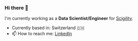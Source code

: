 ### Hi there 👋

I'm currently working as a **Data Scientist/Engineer** for [Scigility](https://github.com/scigility).

- Currently based in: Switzerland 🇨🇭
- 📫 How to reach me: [LinkedIn](https://www.linkedin.com/in/edoardoabati/)

<!--
**EdAbati/EdAbati** is a ✨ _special_ ✨ repository because its `README.md` (this file) appears on your GitHub profile.

Here are some ideas to get you started:

- 🔭 I’m currently working on ...
- 🌱 I’m currently learning ...
- 👯 I’m looking to collaborate on ...
- 🤔 I’m looking for help with ...
- 💬 Ask me about ...
- 📫 How to reach me: ...
- 😄 Pronouns: ...
- ⚡ Fun fact: ...
-->

